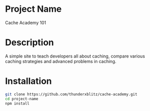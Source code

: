 # Project Name
Cache Academy 101

# Description
A simple site to teach developers all about caching, compare various caching strategies and advanced problems in caching.

# Installation

```bash
git clone https://github.com/thunderxblitz/cache-academy.git
cd project-name
npm install
```